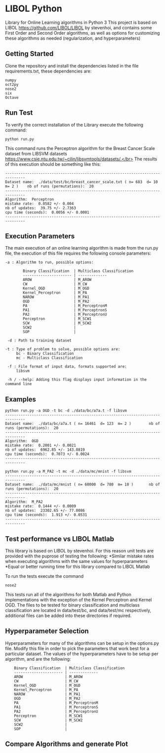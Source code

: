# LIBOL Python

Library for Online Learning algorithms in Python 3
This project is based on LIBOL https://github.com/LIBOL/LIBOL by stevenhoi,
and contains some First Order and Second Order algorithms, as well as options for 
customizing these algorithms as needed (regularization, and hyperparameters)

## Getting Started

Clone the repository and install the dependencies listed in the file requirements.txt, these dependencies are:
```
numpy
oct2py
nose2
six
Octave
```

## Run Test

To verify the correct installation of the Library execute the following command:
```
python run.py
```
This command runs the Perceptron algorithm for the Breast Cancer Scale dataset from LIBSVM datasets https://www.csie.ntu.edu.tw/~cjlin/libsvmtools/datasets/.</br>
The results of this execution should be something like this:

```
-------------------------------------------------------------------------------
Dataset name:  ./data/test/bc/breast_cancer_scale.txt ( n= 683  d= 10  m= 2 )    nb of runs (permutations):  20
-------------------------------------------------------------------------------
Algorithm:  Perceptron
mistake rate:  0.0582 +/- 0.004
nb of updates:  39.75 +/- 2.7363
cpu time (seconds):  0.0056 +/- 0.0001
-------------------------------------------------------------------------------
```

## Execution Parameters

The main execution of an online learning algorithm is made from the run.py file,
the execution of this file requires the following console parameters:

```
-a : Algorithm to run, possible options:

        Binary Classification  | Multiclass Classification
        ---------------------- | -------------
        AROW                   | M_AROW
        CW                     | M_CW
        Kernel_OGD             | M_OGD
        Kernel_Perceptron      | M_PA
        NAROW                  | M_PA1
        OGD                    | M_PA2
        PA                     | M_PerceptronM
        PA1                    | M_PerceptronS
        PA2                    | M_PerceptronU
        Perceptron             | M_SCW1
        SCW                    | M_SCW2
        SCW2                   | 
        SOP                    |

 -d : Path to training dataset

-t : Type of problem to solve, possible options are:
     bc - Binary Classification
     mc - Multiclass Classification
 
 -f : File format of input data, formats supported are:
     libsvm

 -h / --help: Adding this flag displays input information in the command line

```
## Examples

```
python run.py -a OGD -t bc -d ./data/bc/a7a.t -f libsvm
-------------------------------------------------------------------------------
Dataset name:  ./data/bc/a7a.t ( n= 16461  d= 123  m= 2 )        nb of runs (permutations):  20
-------------------------------------------------------------------------------
Algorithm:  OGD
mistake rate:  0.2001 +/- 0.0021
nb of updates:  6962.85 +/- 143.0819
cpu time (seconds):  0.7073 +/- 0.0024
-------------------------------------------------------------------------------

python run.py -a M_PA2 -t mc -d ./data/mc/mnist -f libsvm
-------------------------------------------------------------------------------
Dataset name:  ./data/mc/mnist ( n= 60000  d= 780  m= 10 )       nb of runs (permutations):  20
-------------------------------------------------------------------------------
Algorithm:  M_PA2
mistake rate:  0.1444 +/- 0.0009
nb of updates:  23302.65 +/- 77.0086
cpu time (seconds):  1.913 +/- 0.0531
-------------------------------------------------------------------------------

```
## Test performance vs LIBOL Matlab

This library is based on LIBOL by stevenhoi.
For this reason unit tests are provided with the puprose of testing the following:
*Similar mistake rates when executing algorithms with the same values for hyperparameters
*Equal or better running time for this library compared to LIBOL Matlab

To run the tests execute the command
```
nose2
```
This tests run all of the algorithms for both Matlab and Python implementations with the exception of the Kernel Perceptron and Kernel OGD. The files to be tested for binary classification and multiclass classification are located in data/test/bc, and data/test/mc respectively, additional files can be added into these directories if required.

## Hyperparameter Selection

Hyperparameters for many of the algorithms can be setup in the options.py file.
Modify this file in order to pick the parameters that work best for a particular dataset.
The values of the hyperparameters have to be setup per algorithm, and are the following:

        Binary Classification  | Multiclass Classification
        ---------------------- | -------------
        AROW                   | M_AROW
        CW                     | M_CW
        Kernel_OGD             | M_OGD
        Kernel_Perceptron      | M_PA
        NAROW                  | M_PA1
        OGD                    | M_PA2
        PA                     | M_PerceptronM
        PA1                    | M_PerceptronS
        PA2                    | M_PerceptronU
        Perceptron             | M_SCW1
        SCW                    | M_SCW2
        SCW2                   | 
        SOP                    |

## Compare Algorithms and generate Plot





